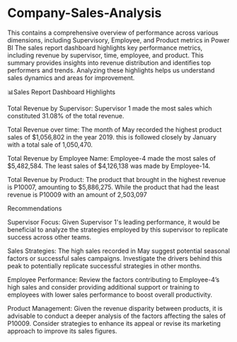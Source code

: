 # Company-Sales-Analysis
This contains a comprehensive overview of performance across various dimensions, including Supervisory, Employee, and Product metrics in Power BI 
The sales report dashboard highlights key performance metrics, including revenue by supervisor, time, employee, and product. This summary provides insights into revenue distribution and identifies top performers and trends. Analyzing these highlights helps us understand sales dynamics and areas for improvement.

📊Sales Report Dashboard Highlights

Total Revenue by Supervisor: Supervisor 1 made the most sales which constituted 31.08% of the total revenue. 

Total Revenue over time: The month of May recorded the highest product sales of $1,056,802 in the year 2019. this is followed closely by January with a total sale of 1,050,470.

Total Revenue by Employee Name: Employee-4 made the most sales of $5,482,584. The least sales of $4,126,138 was made by Employee-14.

Total Revenue by Product: The product that brought in the highest revenue is P10007, amounting to $5,886,275. While the product that had the least revenue is P10009 with an amount of 2,503,097

Recommendations

Supervisor Focus: Given Supervisor 1's leading performance, it would be beneficial to analyze the strategies employed by this supervisor to replicate success across other teams.

Sales Strategies: The high sales recorded in May suggest potential seasonal factors or successful sales campaigns. Investigate the drivers behind this peak to potentially replicate successful strategies in other months.

Employee Performance: Review the factors contributing to Employee-4’s high sales and consider providing additional support or training to employees with lower sales performance to boost overall productivity.

Product Management: Given the revenue disparity between products, it is advisable to conduct a deeper analysis of the factors affecting the sales of P10009. Consider strategies to enhance its appeal or revise its marketing approach to improve its sales figures.
